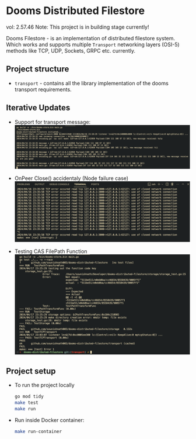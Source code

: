# Dooms Distributed Filestore

vol: 2.57.46
Note: This project is in building stage currently!

Dooms Filestore - is an implementation of distributed filestore system. Which works and supports multiple `Transport` networking layers (OSI-5) methods like TCP, UDP, Sockets, GRPC etc. currently.

## Project structure

- `transport` - contains all the library implementation of the dooms transport requirements.

## Iterative Updates

- Support for transport message:
  ![basic transport message](assets/transport-message.png)

- OnPeer Close() accidentaly (Node failure case)
  ![alt text](assets/on-peer-fail.png)

- Testing CAS FilePath Function
  ![alt text](assets/cas-file-test.png)

## Project setup

- To run the project locally

  ```bash
  go mod tidy
  make test
  make run
  ```

- Run inside Docker container:

  ```bash
  make run-container
  ```
